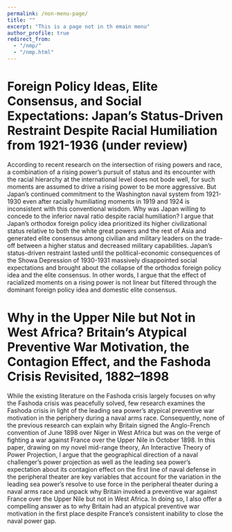 ```yaml
---
permalink: /non-menu-page/
title: ""
excerpt: "This is a page not in th emain menu"
author_profile: true
redirect_from: 
  - "/nmp/"
  - "/nmp.html"
---
```


Foreign Policy Ideas, Elite Consensus, and Social Expectations: Japan’s Status-Driven Restraint Despite Racial Humiliation from 1921-1936 (under review)
======

According to recent research on the intersection of rising powers and race, a combination of a rising power’s pursuit of status and its encounter with the racial hierarchy at the international level does not bode well, for such moments are assumed to drive a rising power to be more aggressive. But Japan’s continued commitment to the Washington naval system from 1921-1930 even after racially humiliating moments in 1919 and 1924 is inconsistent with this conventional wisdom. Why was Japan willing to concede to the inferior naval ratio despite racial humiliation? I argue that Japan’s orthodox foreign policy idea prioritized its higher civilizational status relative to both the white great powers and the rest of Asia and generated elite consensus among civilian and military leaders on the trade-off between a higher status and decreased military capabilities. Japan’s status-driven restraint lasted until the political-economic consequences of the Showa Depression of 1930-1931 massively disappointed social expectations and brought about the collapse of the orthodox foreign policy idea and the elite consensus. In other words, I argue that the effect of racialized moments on a rising power is not linear but filtered through the dominant foreign policy idea and domestic elite consensus. 

Why in the Upper Nile but Not in West Africa? Britain’s Atypical Preventive War Motivation, the Contagion Effect, and the Fashoda Crisis Revisited, 1882–1898
======

While the existing literature on the Fashoda crisis largely focuses on why the Fashoda crisis was peacefully solved, few research examines the Fashoda crisis in light of the leading sea power’s atypical preventive war motivation in the periphery during a naval arms race. Consequently, none of the previous research can explain why Britain signed the Anglo-French convention of June 1898 over Niger in West Africa but was on the verge of fighting a war against France over the Upper Nile in October 1898. In this paper, drawing on my novel mid-range theory, An Interactive Theory of Power Projection, I argue that the geographical direction of a naval challenger’s power projection as well as the leading sea power’s expectation about its contagion effect on the first line of naval defense in the peripheral theater are key variables that account for the variation in the leading sea power’s resolve to use force in the peripheral theater during a naval arms race and unpack why Britain invoked a preventive war against France over the Upper Nile but not in West Africa. In doing so, I also offer a compelling answer as to why Britain had an atypical preventive war motivation in the first place despite France’s consistent inability to close the naval power gap. 

